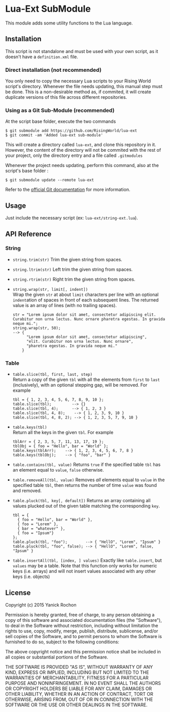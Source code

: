 # Lua-Ext SubModule

This module adds some utility functions to the Lua language.


## Installation

This script is not standalone and must be used with your own script, as it doesn't have a `definition.xml` file.


### Direct installation (not recommended)

You only need to copy the necessary Lua scripts to your Rising World script's directory. Whenever the file needs updating, this manual step must be done. This is a non-desirable method as, if commited, it will create duplicate versions of this file across different repositories.


### Using as a Git Sub-Module (recommended)

At the script base folder, execute the two commands

```
$ git submodule add https://github.com/RisingWorld/lua-ext
$ git commit -am 'Added lua-ext sub-module'
```

This will create a directory called `lua-ext`, and clone this repository in it. However, the content of the directory will not be commited with the rest of your project, only the directory entry and a file called `.gitmodules` 

Whenever the project needs updating, perform this command, also at the script's base folder :

```
$ git submodule update --remote lua-ext
```

Refer to the [official Git documentation](http://www.git-scm.com/book/en/v2/Git-Tools-Submodules) for more information.


## Usage

Just include the necessary script (ex: `lua-ext/string-ext.lua`).


## API Reference

### String

* `string.trim(str)`
  Trim the given string from spaces.

* `string.ltrim(str)`
  Left trim the given string from spaces.

* `string.rtrim(str)`
  Right trim the given string from spaces.

* `string.wrap(str, limit[, indent])`  
  Wrap the given `str` at about `limit` characters per line with an optional `indent`ation of spaces in front of each subsequent lines. The returned value is an array of lines (with no trailing spaces).

  ```
  str = "Lorem ipsum dolor sit amet, consectetur adipiscing elit. Curabitur non urna lectus. Nunc ornare pharetra egestas. In gravida neque mi.";
  string.wrap(str, 50);   
  --> {
        "Lorem ipsum dolor sit amet, consectetur adipiscing",
        "elit. Curabitur non urna lectus. Nunc ornare",
        "pharetra egestas. In gravida neque mi."
      }
  ```


### Table

* `table.slice(tbl, first, last, step)`  
  Return a copy of the given `tbl` with all the elements from `first` to `last` (inclusively), with an optional stepping gap, will be removed. For example  

  ```
  tbl = { 1, 2, 3, 4, 5, 6, 7, 8, 9, 10 };
  table.slice(tbl);         --> {}
  table.slice(tbl, 4);      --> { 1, 2, 3 }
  table.slice(tbl, 4, 8);    --> { 1, 2, 3, 9, 10 }
  table.slice(tbl, 4, 8, 2); --> { 1, 2, 3, 5, 7, 9, 10 }
  ```
  
* `table.keys(tbl)`  
  Return all the keys in the given `tbl`. For example  
  
  ```
  tblArr = { 2, 3, 5, 7, 11, 13, 17, 19 };  
  tblObj = { foo = "Hello", bar = "World" };  
  table.keys(tblArr);    --> { 1, 2, 3, 4, 5, 6, 7, 8 }  
  table.keys(tblObj);    --> { "foo", "bar" }  
  ```
  
* `table.contains(tbl, value)`
  Returns `true` if the specified table `tbl` has an element equal to `value`, `false` otherwise.
* `table.removeAll(tbl, value)`
  Removes *all* elements equal to `value` in the specified table `tbl`, then returns the number of time `value` was found and removed.
* `table.pluck(tbl, key[, default])`
  Returns an array containing all values plucked out of the given table matching the corresponding `key`.
  
  ```
  tbl = {
    { foo = "Hello", bar = "World" },
    { foo = "Lorem" },
    { bar = "whatever" },
    { foo = "Ipsum"}
  };
  table.pluck(tbl, "foo");        --> { "HellO", "Lorem", "Ipsum" }  
  table.pluck(tbl, "foo", false); --> { "HellO", "Lorem", false, "Ipsum" }  
  ```

* `table.insertAll(tbl, [index, ] values)`
  Exactly like `table.insert`, but `values` may be a table. Note that this function only works for numeric keys (i.e. arrays) and will not insert values associated with any other keys (i.e. objects)


## License

Copyright (c) 2015 Yanick Rochon

Permission is hereby granted, free of charge, to any person obtaining a copy of this software and associated documentation files (the "Software"), to deal in the Software without restriction, including without limitation the rights to use, copy, modify, merge, publish, distribute, sublicense, and/or sell copies of the Software, and to permit persons to whom the Software is furnished to do so, subject to the following conditions:

The above copyright notice and this permission notice shall be included in all copies or substantial portions of the Software.

THE SOFTWARE IS PROVIDED "AS IS", WITHOUT WARRANTY OF ANY KIND, EXPRESS OR IMPLIED, INCLUDING BUT NOT LIMITED TO THE WARRANTIES OF MERCHANTABILITY, FITNESS FOR A PARTICULAR PURPOSE AND NONINFRINGEMENT. IN NO EVENT SHALL THE AUTHORS OR COPYRIGHT HOLDERS BE LIABLE FOR ANY CLAIM, DAMAGES OR OTHER LIABILITY, WHETHER IN AN ACTION OF CONTRACT, TORT OR OTHERWISE, ARISING FROM, OUT OF OR IN CONNECTION WITH THE SOFTWARE OR THE USE OR OTHER DEALINGS IN THE SOFTWARE.
